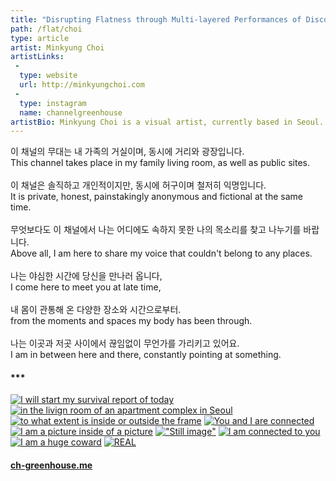 ```yaml
---
title: "Disrupting Flatness through Multi-layered Performances of Discordance: “Green | House”"
path: /flat/choi
type: article
artist: Minkyung Choi
artistLinks:
 -
  type: website
  url: http://minkyungchoi.com
 -
  type: instagram
  name: channelgreenhouse
artistBio: Minkyung Choi is a visual artist, currently based in Seoul. Motivated by the questions surrounding representation, Choi repurposes mass-media culture and experiments with forms of performances and digital technologies to explore the complexity of desiring subjects. Choi has screened and exhibited in venues around the globe including the 18th Seoul International NewMedia Festival, the 13th IAWRT Asian Women’s Film Festival (New Dehli, India), LACE (Los Angeles Contemporary Exhibition) among others. Choi was a recipient of the Emerging Artist Grant of Seoul Foundation for Arts and Culture and took part in artist-residencies at Gyeonggi Creation Center and Pier 2 residency in Kaohsiung, Taiwan.
---
```



이 채널의 무대는 내 가족의 거실이며, 동시에 거리와 광장입니다.
<br>
This channel takes place in my family living room, as well as public sites.
<br><br>
이 채널은 솔직하고 개인적이지만, 동시에 허구이며 철저히 익명입니다.
<br>
It is private, honest, painstakingly anonymous and fictional at the same time.
<br><br>
무엇보다도 이 채널에서 나는 어디에도 속하지 못한 나의 목소리를 찾고 나누기를 바랍니다.
<br>
Above all, I am here to share my voice that couldn't belong to any places.
<br><br>
나는 야심한 시간에 당신을 만나러 옵니다,
<br>
I come here to meet you at late time,
<br><br>
내 몸이 관통해 온 다양한 장소와 시간으로부터.
<br>
from the moments and spaces my body has been through.
<br><br>
나는 이곳과 저곳 사이에서 끊임없이 무언가를 가리키고 있어요.
<br>
I am in between here and there, constantly pointing at something.

#### ***

[![I will start my survival report of today](/artwork/choi1.png)](https://youtu.be/srfy9uJMHkk?list=PLE32tbdZcdpN-__7GBF_StrJWsenSdyDi&t=45)
[![in the livign room of an apartment complex in Seoul](/artwork/choi2.png)](https://youtu.be/srfy9uJMHkk?list=PLE32tbdZcdpN-__7GBF_StrJWsenSdyDi&t=55)
[![to what extent is inside or outside the frame](/artwork/choi3.png)](https://youtu.be/srfy9uJMHkk?list=PLE32tbdZcdpN-__7GBF_StrJWsenSdyDi&t=247)
[![You and I are connected](/artwork/choi4.png)](https://youtu.be/srfy9uJMHkk?list=PLE32tbdZcdpN-__7GBF_StrJWsenSdyDi&t=278)
[![I am a picture inside of a picture](/artwork/choi5.png)](https://youtu.be/srfy9uJMHkk?list=PLE32tbdZcdpN-__7GBF_StrJWsenSdyDi&t=301)
[!["Still image"](/artwork/choi6.png)](https://youtu.be/srfy9uJMHkk?list=PLE32tbdZcdpN-__7GBF_StrJWsenSdyDi&t=415)
[![I am connected to you](/artwork/choi7.png)](https://youtu.be/srfy9uJMHkk?list=PLE32tbdZcdpN-__7GBF_StrJWsenSdyDi&t=332)
[![I am a huge coward](/artwork/choi8.png)](https://youtu.be/srfy9uJMHkk?list=PLE32tbdZcdpN-__7GBF_StrJWsenSdyDi&t=309)
[![REAL](/artwork/choi9.png)](https://youtu.be/srfy9uJMHkk?list=PLE32tbdZcdpN-__7GBF_StrJWsenSdyDi&t=441)

#### [ch-greenhouse.me](ch-greenhouse.me)
